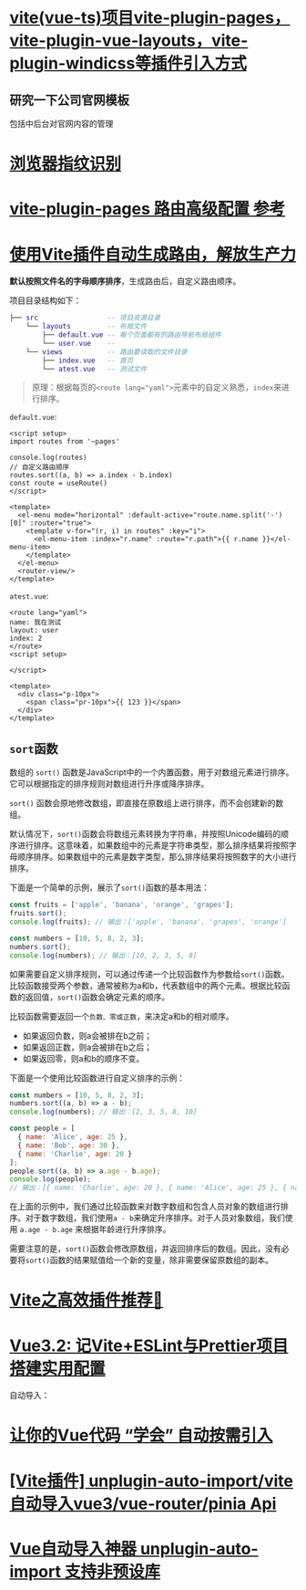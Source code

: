 # [vite(vue-ts)项目vite-plugin-pages，vite-plugin-vue-layouts，vite-plugin-windicss等插件引入方式](https://blog.csdn.net/Junikusa/article/details/124179542) 



## 研究一下公司官网模板

包括中后台对官网内容的管理

# [浏览器指纹识别](https://fingerprintjs.github.io/fingerprintjs-pro-vue/vue-3/index.html)

# [vite-plugin-pages 路由高级配置 参考](https://blog.csdn.net/weixin_43384239/article/details/123204828) 



# [使用Vite插件自动生成路由，解放生产力](https://juejin.cn/post/7062613578200645640) 

**默认按照文件名的字母顺序排序**，生成路由后，自定义路由顺序。

项目目录结构如下：

```lua
├── src					-- 项目资源目录
	└── layouts			-- 布局文件
		├── default.vue	-- 每个页面都有的路由导航布局组件
		└── user.vue	-- 
	└── views			-- 路由要读取的文件目录
		├── index.vue	-- 首页
		└── atest.vue	-- 测试文件
```

> 原理：根据每页的`<route lang="yaml">`元素中的自定义熟悉，`index`来进行排序。

`default.vue`:

```vue
<script setup>
import routes from '~pages'

console.log(routes)
// 自定义路由顺序
routes.sort((a, b) => a.index - b.index)
const route = useRoute()
</script>

<template>
  <el-menu mode="horizontal" :default-active="route.name.split('-')[0]" :router="true">
    <template v-for="(r, i) in routes" :key="i">
      <el-menu-item :index="r.name" :route="r.path">{{ r.name }}</el-menu-item>
    </template>
  </el-menu>
  <router-view/>
</template>
```

`atest.vue`:

```vue
<route lang="yaml">
name: 我在测试
layout: user
index: 2
</route>
<script setup>

</script>

<template>
  <div class="p-10px">
    <span class="pr-10px">{{ 123 }}</span>
  </div>
</template>
```

## `sort`函数

数组的 `sort()` 函数是JavaScript中的一个内置函数，用于对数组元素进行排序。它可以根据指定的排序规则对数组进行升序或降序排序。

`sort()` 函数会原地修改数组，即直接在原数组上进行排序，而不会创建新的数组。

默认情况下，`sort()`函数会将数组元素转换为字符串，并按照Unicode编码的顺序进行排序。这意味着，如果数组中的元素是字符串类型，那么排序结果将按照字母顺序排序。如果数组中的元素是数字类型，那么排序结果将按照数字的大小进行排序。

下面是一个简单的示例，展示了`sort()`函数的基本用法：
```js
const fruits = ['apple', 'banana', 'orange', 'grapes'];
fruits.sort();
console.log(fruits); // 输出：['apple', 'banana', 'grapes', 'orange']

const numbers = [10, 5, 8, 2, 3];
numbers.sort();
console.log(numbers); // 输出：[10, 2, 3, 5, 8]
```

如果需要自定义排序规则，可以通过传递一个比较函数作为参数给`sort()`函数。比较函数接受两个参数，通常被称为a和b，代表数组中的两个元素。根据比较函数的返回值，`sort()`函数会确定元素的顺序。

比较函数需要返回一个`负数、零或正数`，来决定a和b的相对顺序。

- 如果返回负数，则a会被排在b之前；
- 如果返回正数，则a会被排在b之后；
- 如果返回零，则a和b的顺序不变。



下面是一个使用比较函数进行自定义排序的示例：
```js
const numbers = [10, 5, 8, 2, 3];
numbers.sort((a, b) => a - b);
console.log(numbers); // 输出：[2, 3, 5, 8, 10]

const people = [
  { name: 'Alice', age: 25 },
  { name: 'Bob', age: 30 },
  { name: 'Charlie', age: 20 }
];
people.sort((a, b) => a.age - b.age);
console.log(people); 
// 输出：[{ name: 'Charlie', age: 20 }, { name: 'Alice', age: 25 }, { name: 'Bob', age: 30 }]
```

在上面的示例中，我们通过比较函数来对数字数组和包含人员对象的数组进行排序。对于数字数组，我们使用`a - b`来确定升序排序。对于人员对象数组，我们使用 `a.age - b.age` 来根据年龄进行升序排序。

需要注意的是，`sort()`函数会修改原数组，并返回排序后的数组。因此，没有必要将`sort()`函数的结果赋值给一个新的变量，除非需要保留原数组的副本。





# [Vite之高效插件推荐🍉](https://juejin.cn/post/6998059092497399845) 



# [Vue3.2: 记Vite+ESLint与Prettier项目搭建实用配置](https://juejin.cn/post/7202108772923572285) 



自动导入：

# [让你的Vue代码 “学会” 自动按需引入](https://juejin.cn/post/7062648728405934087) 



# [[Vite插件] unplugin-auto-import/vite 自动导入vue3/vue-router/pinia Api](https://juejin.cn/post/7086326589897572389) 



# [Vue自动导入神器 unplugin-auto-import 支持非预设库](https://juejin.cn/post/7189134329912492069) 

